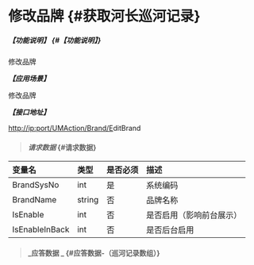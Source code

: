 # 修改品牌 {#获取河长巡河记录}

##### _【功能说明】_ {#【功能说明】}

修改品牌

_**【应用场景】**_

修改品牌

_**【接口地址】**_

[http://ip:port/UMAction/Brand/E](http://ip:port/HMQuery/PatrolRiver/GetPatrolRivers)ditBrand

> #### _请求数据_ {#请求数据}

| 变量名 | 类型 | 是否必须 | 描述 |
| :--- | :--- | :--- | :--- |
| BrandSysNo | int | 是 | 系统编码 |
| BrandName | string | 否 | 品牌名称 |
| IsEnable | int | 否 | 是否启用（影响前台展示） |
| IsEnableInBack | int | 否 | 是否后台启用 |

> #### _应答数据 _ {#应答数据-（巡河记录数组）}



